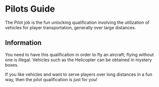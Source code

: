 # Pilots Guide

The Pilot job is the fun unlocking qualification involving the utilization of vehicles for player transportation, generally over large distances.

## Information
You need to have this qualification in order to fly an aircraft; flying without one is illegal. Vehicles such as the Helicopter can be obtained in mystery boxes.

If you like vehicles and want to serve players over long distances in a fun way, then the pilot qualification is just for you!
